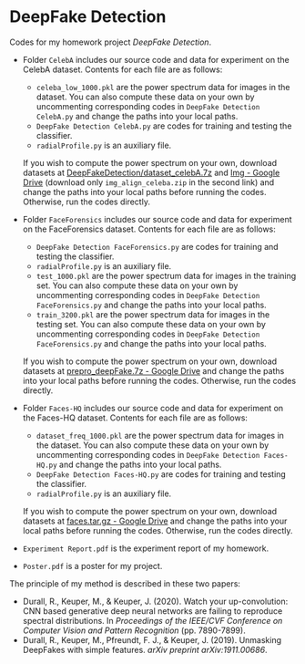 # DeepFake Detection

Codes for my homework project *DeepFake Detection*.

- Folder ```CelebA``` includes our source code and data for experiment on the CelebA dataset. Contents for each file are as follows:

  - ```celeba_low_1000.pkl``` are the power spectrum data for images in the dataset. You can also compute these data on your own by uncommenting corresponding codes in ```DeepFake Detection CelebA.py``` and change the paths into your local paths.
  - ```DeepFake Detection CelebA.py``` are codes for training and testing the classifier.
  - ```radialProfile.py``` is an auxiliary file.

  If you wish to compute the power spectrum on your own, download datasets at [DeepFakeDetection/dataset_celebA.7z](https://github.com/cc-hpc-itwm/DeepFakeDetection/blob/master/Experiments_CelebA/dataset_celebA.7z) and [Img - Google Drive](https://drive.google.com/drive/folders/0B7EVK8r0v71pTUZsaXdaSnZBZzg?resourcekey=0-rJlzl934LzC-Xp28GeIBzQ) (download only ```img_align_celeba.zip``` in the second link) and change the paths into your local paths before running the codes. Otherwise, run the codes directly.

- Folder ```FaceForensics``` includes our source code and data for experiment on the FaceForensics dataset. Contents for each file are as follows:

  - ```DeepFake Detection FaceForensics.py``` are codes for training and testing the classifier.
  - ```radialProfile.py``` is an auxiliary file.
  - ```test_1000.pkl``` are the power spectrum data for images in the training set. You can also compute these data on your own by uncommenting corresponding codes in ```DeepFake Detection FaceForensics.py``` and change the paths into your local paths.
  - ```train_3200.pkl``` are the power spectrum data for images in the testing set. You can also compute these data on your own by uncommenting corresponding codes in ```DeepFake Detection FaceForensics.py``` and change the paths into your local paths.

  If you wish to compute the power spectrum on your own, download datasets at [prepro_deepFake.7z - Google Drive](https://drive.google.com/file/d/1rokPjCHe30mZBnk7J5j0MiIuUAuOqHoQ/view) and change the paths into your local paths before running the codes. Otherwise, run the codes directly.

- Folder ```Faces-HQ``` includes our source code and data for experiment on the Faces-HQ dataset. Contents for each file are as follows:

  - ```dataset_freq_1000.pkl``` are the power spectrum data for images in the dataset. You can also compute these data on your own by uncommenting corresponding codes in ```DeepFake Detection Faces-HQ.py``` and change the paths into your local paths.
  - ```DeepFake Detection Faces-HQ.py``` are codes for training and testing the classifier.
  - ```radialProfile.py``` is an auxiliary file.

  If you wish to compute the power spectrum on your own, download datasets at [faces.tar.gz - Google Drive](https://drive.google.com/file/d/1AqbGw82ueBP3fNNVCbXZgOPPFsh2uNXm/view) and change the paths into your local paths before running the codes. Otherwise, run the codes directly.

- ```Experiment Report.pdf``` is the experiment report of my homework.

- ```Poster.pdf``` is a poster for my project.

The principle of my method is described in these two papers:

- Durall, R., Keuper, M., & Keuper, J. (2020). Watch your up-convolution: CNN based generative deep neural networks are failing to reproduce spectral distributions. In *Proceedings of the IEEE/CVF Conference on Computer Vision and Pattern Recognition* (pp. 7890-7899).
- Durall, R., Keuper, M., Pfreundt, F. J., & Keuper, J. (2019). Unmasking DeepFakes with simple features. *arXiv preprint arXiv:1911.00686*.